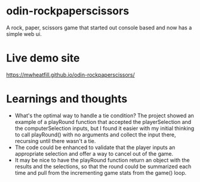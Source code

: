 # odin-rockpaperscissors
A rock, paper, scissors game that started out console based and now has a simple web ui.

# Live demo site
https://mwheatfill.github.io/odin-rockpaperscissors/

# Learnings and thoughts
* What's the optimal way to handle a tie condition? The project showed an example of a playRound function that accepted the playerSelection and the computerSelection inputs, but I found it easier with my initial thinking to call playRound() with no arguments and collect the input there, recursing until there wasn't a tie.
* The code could be enhanced to validate that the player inputs an appropriate selection and offer a way to cancel out of the game.
* It may be nice to have the playRound function return an object with the results and the selections, so that the round could be summarized each time and pull from the incrementing game stats from the game() loop.
